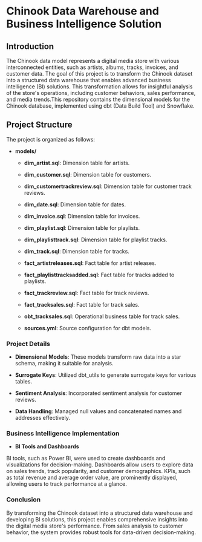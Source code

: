 **Chinook Data Warehouse and Business Intelligence Solution**
=============================================

**Introduction**
-----------------
The Chinook data model represents a digital media store with various interconnected entities, such as artists, albums, tracks, invoices, and customer data. The goal of this project is to transform the Chinook dataset into a structured data warehouse that enables advanced business intelligence (BI) solutions. This transformation allows for insightful analysis of the store's operations, including customer behaviors, sales performance, and media trends.This repository contains the dimensional models for the Chinook database, implemented using dbt (Data Build Tool) and Snowflake.

Project Structure
-----------------

The project is organized as follows:

*   **models/**
    
    *   **dim\_artist.sql**: Dimension table for artists.
        
    *   **dim\_customer.sql**: Dimension table for customers.
        
    *   **dim\_customertrackreview.sql**: Dimension table for customer track reviews.
        
    *   **dim\_date.sql**: Dimension table for dates.
        
    *   **dim\_invoice.sql**: Dimension table for invoices.
        
    *   **dim\_playlist.sql**: Dimension table for playlists.
        
    *   **dim\_playlisttrack.sql**: Dimension table for playlist tracks.
        
    *   **dim\_track.sql**: Dimension table for tracks.
        
    *   **fact\_artistreleases.sql**: Fact table for artist releases.
        
    *   **fact\_playlisttracksadded.sql**: Fact table for tracks added to playlists.
        
    *   **fact\_trackreview.sql**: Fact table for track reviews.
        
    *   **fact\_tracksales.sql**: Fact table for track sales.
        
    *   **obt\_tracksales.sql**: Operational business table for track sales.
        
    *   **sources.yml**: Source configuration for dbt models.
        

### Project Details

*   **Dimensional Models**: These models transform raw data into a star schema, making it suitable for analysis.
    
*   **Surrogate Keys**: Utilized dbt\_utils to generate surrogate keys for various tables.
    
*   **Sentiment Analysis**: Incorporated sentiment analysis for customer reviews.
    
*   **Data Handling**: Managed null values and concatenated names and addresses effectively.
  
### Business Intelligence Implementation
*   **BI Tools and Dashboards**

BI tools, such as Power BI, were used to create dashboards and visualizations for decision-making. Dashboards allow users to explore data on sales trends, track popularity, and customer demographics. KPIs, such as total revenue and average order value, are prominently displayed, allowing users to track performance at a glance.



### **Conclusion**
By transforming the Chinook dataset into a structured data warehouse and developing BI solutions, this project enables comprehensive insights into the digital media store's performance. From sales analysis to customer behavior, the system provides robust tools for data-driven decision-making.

